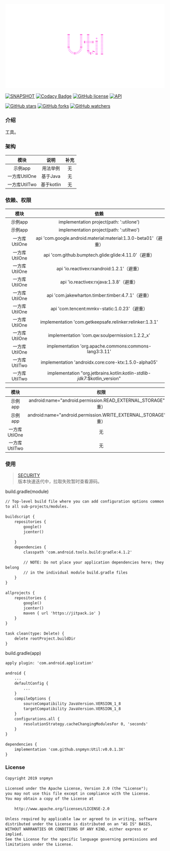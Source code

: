 <div align=center><img src="https://github.com/snpmyn/Util/raw/master/image.png"/></div>

[![SNAPSHOT](https://jitpack.io/v/Jaouan/Revealator.svg)](https://jitpack.io/#snpmyn/Util)
[![Codacy Badge](https://api.codacy.com/project/badge/Grade/9a0b01a4875242408cd21a8d20be2604)](https://www.codacy.com/manual/snpmyn/Util?utm_source=github.com&amp;utm_medium=referral&amp;utm_content=snpmyn/Util&amp;utm_campaign=Badge_Grade)
[![GitHub license](https://img.shields.io/badge/license-Apache%20License%202.0-blue.svg?style=flat)](https://www.apache.org/licenses/LICENSE-2.0)
[![API](https://img.shields.io/badge/API-19%2B-brightgreen.svg?style=flat)](https://android-arsenal.com/api?level=19)

[![GitHub stars](https://img.shields.io/github/stars/Bigkoo/Util.svg?style=social)](https://github.com/Bigkoo/Util/stargazers) 
[![GitHub forks](https://img.shields.io/github/forks/Bigkoo/Util.svg?style=social)](https://github.com/Bigkoo/Util/network) 
[![GitHub watchers](https://img.shields.io/github/watchers/Bigkoo/Util.svg?style=social)](https://github.com/Bigkoo/Util/watchers)

### 介绍
工具。

### 架构
| 模块 | 说明 | 补充 |
|:-:|:-:|:-:|
| 示例app | 用法举例 | 无 |
| 一方库UtilOne | 基于Java | 无 |
| 一方库UtilTwo | 基于kotlin | 无 |

### 依赖、权限
| 模块 | 依赖 |
|:-:|:-:|
| 示例app | implementation project(path: ':utilone') |
| 示例app | implementation project(path: ':utiltwo') |
| 一方库UtilOne | api 'com.google.android.material:material:1.3.0-beta01'（避重）|
| 一方库UtilOne | api 'com.github.bumptech.glide:glide:4.11.0'（避重）|
| 一方库UtilOne | api 'io.reactivex:rxandroid:1.2.1'（避重）|
| 一方库UtilOne | api 'io.reactivex:rxjava:1.3.8'（避重）|
| 一方库UtilOne | api 'com.jakewharton.timber:timber:4.7.1'（避重）|
| 一方库UtilOne | api 'com.tencent:mmkv-static:1.0.23'（避重）|
| 一方库UtilOne | implementation 'com.getkeepsafe.relinker:relinker:1.3.1' |
| 一方库UtilOne | implementation 'com.qw:soulpermission:1.2.2_x' |
| 一方库UtilOne | implementation 'org.apache.commons:commons-lang3:3.11' |
| 一方库UtilTwo | implementation 'androidx.core:core-ktx:1.5.0-alpha05' |
| 一方库UtilTwo | implementation "org.jetbrains.kotlin:*kotlin-stdlib-jdk7*:$kotlin_version" |

| 模块 | 权限 |
|:-:|:-:|
| 示例app | android:name="android.permission.READ_EXTERNAL_STORAGE"（避重）|
| 示例app | android:name="android.permission.WRITE_EXTERNAL_STORAGE"（避重）|
| 一方库UtilOne | 无 |
| 一方库UtilTwo | 无 |

### 使用
> [SECURITY](https://github.com/snpmyn/Util/blob/master/SECURITY.md)<br>
> 版本快速迭代中，拉取失败暂时查看源码。

build.gradle(module)
```
// Top-level build file where you can add configuration options common to all sub-projects/modules.

buildscript {  
    repositories {
        google()
        jcenter()
                
    }
    dependencies {
        classpath 'com.android.tools.build:gradle:4.1.2'     

        // NOTE: Do not place your application dependencies here; they belong
        // in the individual module build.gradle files
    }
}

allprojects {
    repositories {
        google()
        jcenter()
        maven { url 'https://jitpack.io' }
    }
}

task clean(type: Delete) {
    delete rootProject.buildDir
}
```
build.gradle(app)
```
apply plugin: 'com.android.application'

android {
    ...
    defaultConfig {
        ...      
    }       
    compileOptions {
        sourceCompatibility JavaVersion.VERSION_1_8
        targetCompatibility JavaVersion.VERSION_1_8
    }
    configurations.all {
        resolutionStrategy.cacheChangingModulesFor 0, 'seconds'
    }
}

dependencies {
    implementation 'com.github.snpmyn:Util:v0.0.1.3X'
}
```

### License
```
Copyright 2019 snpmyn

Licensed under the Apache License, Version 2.0 (the "License");
you may not use this file except in compliance with the License.
You may obtain a copy of the License at

    http://www.apache.org/licenses/LICENSE-2.0

Unless required by applicable law or agreed to in writing, software
distributed under the License is distributed on an "AS IS" BASIS,
WITHOUT WARRANTIES OR CONDITIONS OF ANY KIND, either express or implied.
See the License for the specific language governing permissions and
limitations under the License.
```
